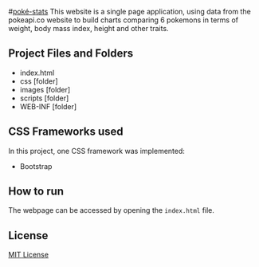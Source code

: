 #[poké-stats](https://tfonji.github.io/poke-stats/)
This website is a single page application, using data from the pokeapi.co website to build charts comparing 6 pokemons in terms of weight, body mass index, height and other traits.

## Project Files and Folders
- index.html
- css [folder]
- images [folder]
- scripts [folder]
- WEB-INF [folder]

## CSS Frameworks used
In this project, one CSS framework was implemented:
- Bootstrap

## How to run
The webpage can be accessed by opening the `index.html` file.

## License
[MIT License](https://github.com/tfonji/Movie-Trailer-Website/blob/master/LICENSE)
